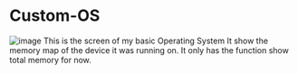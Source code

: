 # Custom-OS
![image](https://github.com/lunick8483/Custom-OS/assets/61297855/388dba94-e718-43db-95ae-71d9b25c2295)
This is the screen of my basic Operating System
It show the memory map of the device it was running on. 
It only has the function show total memory for now.
